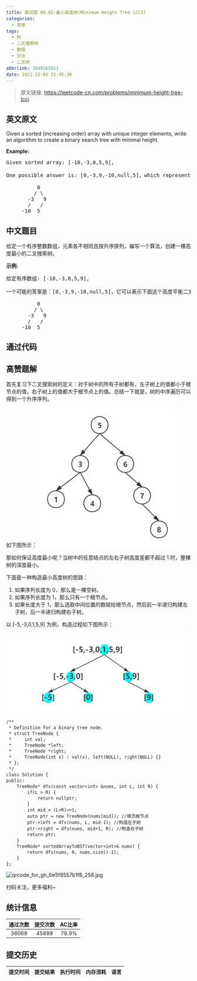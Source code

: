 ```yaml
---
title: 面试题 04.02-最小高度树(Minimum Height Tree LCCI)
categories:
  - 简单
tags:
  - 树
  - 二叉搜索树
  - 数组
  - 分治
  - 二叉树
abbrlink: 3949265011
date: 2021-12-03 21:45:30
---
```


> 原文链接: https://leetcode-cn.com/problems/minimum-height-tree-lcci


## 英文原文
<div><p>Given a sorted (increasing order) array with unique integer elements, write an algo&shy;rithm to create a binary search tree with minimal height.</p>

<p><strong>Example:</strong></p>

<pre>
Given sorted array: [-10,-3,0,5,9],

One possible answer is: [0,-3,9,-10,null,5]，which represents the following tree: 

          0 
         / \ 
       -3   9 
       /   / 
     -10  5 
</pre>
</div>

## 中文题目
<div><p>给定一个有序整数数组，元素各不相同且按升序排列，编写一个算法，创建一棵高度最小的二叉搜索树。</p><strong>示例:</strong><pre>给定有序数组: [-10,-3,0,5,9],<br><br>一个可能的答案是：[0,-3,9,-10,null,5]，它可以表示下面这个高度平衡二叉搜索树：<br><br>          0 <br>         / &#92 <br>       -3   9 <br>       /   / <br>     -10  5 <br></pre></div>

## 通过代码
<RecoDemo>
</RecoDemo>


## 高赞题解
首先复习下二叉搜索树的定义：对于树中的所有子树都有，左子树上的值都小于根节点的值，右子树上的值都大于根节点上的值。总结一下就是，树的中序遍历可以得到一个升序序列。

如下图所示：
![二叉搜索树.png](../images/minimum-height-tree-lcci-0.png)

那如何保证高度最小呢？当树中的任意结点的左右子树高度差都不超过 1 时，整棵树的深度最小。

下面是一种构造最小高度树的思路：
1. 如果序列长度为 0，那么是一棵空树。
1. 如果序列长度为 1，那么只有一个根节点。
2. 如果长度大于 1，那么选取中间位置的数赋给根节点，然后前一半递归构建左子树，后一半递归构建右子树。

以 [-5,-3,0,1,5,9] 为例，构造过程如下图所示：

![构造平衡二叉搜索树.png](../images/minimum-height-tree-lcci-1.png)

```
/**
 * Definition for a binary tree node.
 * struct TreeNode {
 *     int val;
 *     TreeNode *left;
 *     TreeNode *right;
 *     TreeNode(int x) : val(x), left(NULL), right(NULL) {}
 * };
 */
class Solution {
public:
    TreeNode* dfs(const vector<int> &nums, int L, int R) {
        if(L > R) {
            return nullptr;
        }
        int mid = (L+R)>>1;
        auto ptr = new TreeNode(nums[mid]); //填充根节点
        ptr->left = dfs(nums, L, mid-1); //构造左子树
        ptr->right = dfs(nums, mid+1, R); //构造右子树
        return ptr;
    }
    TreeNode* sortedArrayToBST(vector<int>& nums) {
        return dfs(nums, 0, nums.size()-1);
    }
};
```
![qrcode_for_gh_6e5f8557b1f8_258.jpg](../images/minimum-height-tree-lcci-2.jpg)

扫码关注，更多福利~

## 统计信息
| 通过次数 | 提交次数 | AC比率 |
| :------: | :------: | :------: |
|    36069    |    45699    |   78.9%   |

## 提交历史
| 提交时间 | 提交结果 | 执行时间 |  内存消耗  | 语言 |
| :------: | :------: | :------: | :--------: | :--------: |
